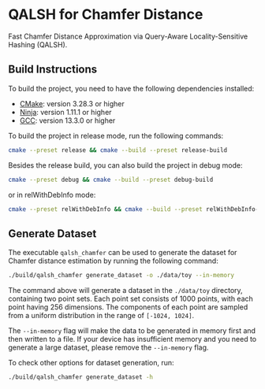 # QALSH for Chamfer Distance

Fast Chamfer Distance Approximation via Query-Aware Locality-Sensitive Hashing (QALSH).

## Build Instructions

To build the project, you need to have the following dependencies installed:

- [CMake](https://cmake.org/): version 3.28.3 or higher
- [Ninja](https://ninja-build.org/): version 1.11.1 or higher
- [GCC](https://gcc.gnu.org/): version 13.3.0 or higher

To build the project in release mode, run the following commands:

```bash
cmake --preset release && cmake --build --preset release-build
```

Besides the release build, you can also build the project in debug mode:

```bash
cmake --preset debug && cmake --build --preset debug-build
```

or in relWithDebInfo mode:

```bash
cmake --preset relWithDebInfo && cmake --build --preset relWithDebInfo-build
```

## Generate Dataset

The executable `qalsh_chamfer` can be used to generate the dataset for Chamfer distance estimation by running the following command:

```bash
./build/qalsh_chamfer generate_dataset -o ./data/toy --in-memory
```

The command above will generate a dataset in the `./data/toy` directory, containing two point sets. Each point set consists of 1000 points, with each point having 256 dimensions. The components of each point are sampled from a uniform distribution in the range of `[-1024, 1024]`.

The `--in-memory` flag will make the data to be generated in memory first and then written to a file. If your device has insufficient memory and you need to generate a large dataset, please remove the `--in-memory` flag.

To check other options for dataset generation, run:

```bash
./build/qalsh_chamfer generate_dataset -h
```
